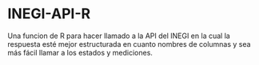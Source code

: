 # INEGI-API-R
Una funcion de R para hacer llamado a la API del INEGI en la cual la respuesta esté mejor estructurada en cuanto nombres de columnas y sea más fácil llamar a los estados y mediciones.

